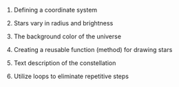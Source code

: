 1. Defining a coordinate system

2. Stars vary in radius and brightness

3. The background color of the universe

4. Creating a reusable function (method) for drawing stars

5. Text description of the constellation

6. Utilize loops to eliminate repetitive steps
